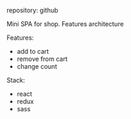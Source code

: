 repository: github

Mini SPA for shop.
Features architecture

Features:
* add to cart
* remove from cart
* change count

Stack:
* react
* redux
* sass
